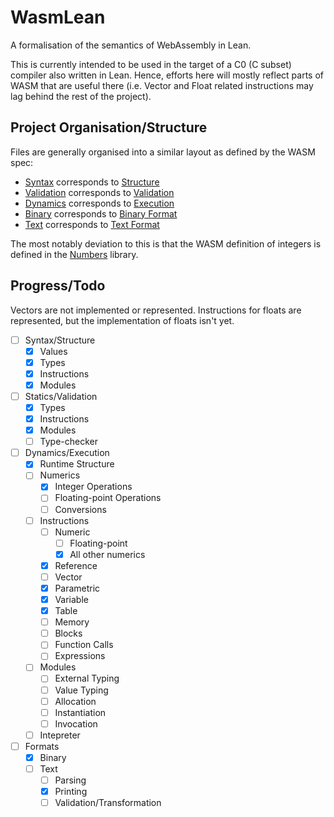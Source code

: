 # WasmLean

A formalisation of the semantics of WebAssembly in Lean.

This is currently intended to be used in the target of a C0 (C subset) compiler
also written in Lean. Hence, efforts here will mostly reflect parts of WASM that
are useful there (i.e. Vector and Float related instructions may lag behind
the rest of the project).

## Project Organisation/Structure

Files are generally organised into a similar layout as defined by the WASM spec:
- [Syntax](Wasm/Syntax/) corresponds to [Structure](https://webassembly.github.io/spec/core/syntax/index.html)
- [Validation](Wasm/Validation/) corresponds to [Validation](https://webassembly.github.io/spec/core/valid/index.html)
- [Dynamics](Wasm/Dynamics/) corresponds to [Execution](https://webassembly.github.io/spec/core/exec/index.html)
- [Binary](Wasm/Binary/) corresponds to [Binary Format](https://webassembly.github.io/spec/core/binary/index.html)
- [Text](Wasm/Text/) corresponds to [Text Format](https://webassembly.github.io/spec/core/text/index.html)

The most notably deviation to this is that the WASM definition of integers is
defined in the [Numbers](https://github.com/T-Brick/Numbers) library.

## Progress/Todo

Vectors are not implemented or represented. Instructions for floats are
represented, but the implementation of floats isn't yet.

- [ ] Syntax/Structure
  - [x] Values
  - [x] Types
  - [x] Instructions
  - [x] Modules
- [ ] Statics/Validation
  - [x] Types
  - [x] Instructions
  - [x] Modules
  - [ ] Type-checker
- [ ] Dynamics/Execution
  - [x] Runtime Structure
  - [ ] Numerics
    - [x] Integer Operations
    - [ ] Floating-point Operations
    - [ ] Conversions
  - [ ] Instructions
    - [ ] Numeric
      - [ ] Floating-point
      - [x] All other numerics
    - [x] Reference
    - [ ] Vector
    - [x] Parametric
    - [x] Variable
    - [x] Table
    - [ ] Memory
    - [ ] Blocks
    - [ ] Function Calls
    - [ ] Expressions
  - [ ] Modules
    - [ ] External Typing
    - [ ] Value Typing
    - [ ] Allocation
    - [ ] Instantiation
    - [ ] Invocation
  - [ ] Intepreter
- [ ] Formats
  - [x] Binary
  - [ ] Text
    - [ ] Parsing
    - [x] Printing
    - [ ] Validation/Transformation
